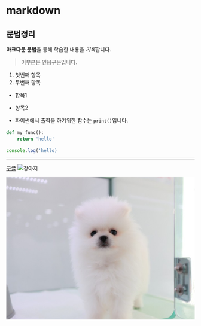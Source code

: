 # markdown
## 문법정리
**마크다운 문법**을 통해
 학습한 내용을 *기록*합니다.

> 이부분은 인용구문입니다.

1. 첫번째 항목
2. 두번째 항목

- 항목1
- 항목2

- 파이썬에서 출력을 하기위한 함수는 `print()`입니다.

```python
def my_func():
    return 'hello'
```

```javascript
console.log('hello)
```

---

[구글](https://google.com)
![강아지](https://search.pstatic.net/common/?src=http%3A%2F%2Fblogfiles.naver.net%2FMjAyMzA2MjlfMjQ2%2FMDAxNjg4MDQwODE4NjY4.qsvX938uapxEUHvP0-zlGpp06nHN6m25nXcgwUmtfdIg.XRxZDsDSluzEx6fFF-16ptSCrj618Hj1mEO30J_fSe0g.JPEG.pepekjin%2F%25B0%25AD%25BE%25C6%25C1%25F6%25B9%25E6%25BC%25AE3.JPG&type=sc960_832)

![강아지](assets/dog.jfif)

